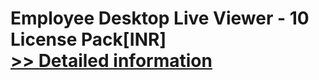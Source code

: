 # Employee Desktop Live Viewer - 10 License Pack[INR]<br />[>> Detailed information](https://secure.element5.com/esales/product.html?productid=300384860&affiliateid=200057808)